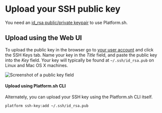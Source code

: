 # Upload your SSH public key

You need an [id\_rsa public/private
keypair](https://help.github.com/articles/generating-ssh-keys/) to use
Platform.sh.

## Upload using the Web UI

To upload the public key in the browser go to [your user
account](https://marketplace.commerceguys.com/user) and click the
SSH Keys tab. Name your key in the *Title* field, and paste the public
key into the *Key* field. Your key will typically be found at
`~/.ssh/id_rsa.pub` on Linux and Mac OS X machines.

![Screenshot of a public key field](/images/edit-ssh.png)

#### Upload using Platform.sh CLI

Alternately, you can upload your SSH key using the Platform.sh CLI
itself.

```bash
platform ssh-key:add ~/.ssh/id_rsa.pub
```

